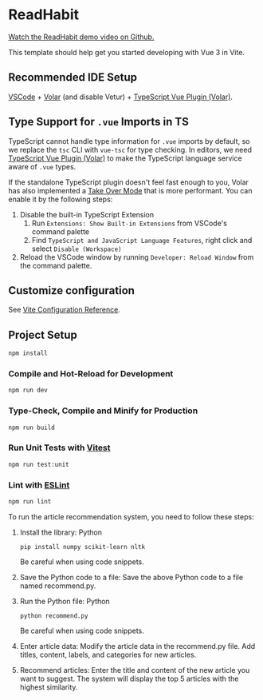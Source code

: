 # ReadHabit

[Watch the ReadHabit demo video on Github.](./demo_without_audio1.mp4)

This template should help get you started developing with Vue 3 in Vite.

## Recommended IDE Setup

[VSCode](https://code.visualstudio.com/) + [Volar](https://marketplace.visualstudio.com/items?itemName=Vue.volar) (and disable Vetur) + [TypeScript Vue Plugin (Volar)](https://marketplace.visualstudio.com/items?itemName=Vue.vscode-typescript-vue-plugin).

## Type Support for `.vue` Imports in TS

TypeScript cannot handle type information for `.vue` imports by default, so we replace the `tsc` CLI with `vue-tsc` for type checking. In editors, we need [TypeScript Vue Plugin (Volar)](https://marketplace.visualstudio.com/items?itemName=Vue.vscode-typescript-vue-plugin) to make the TypeScript language service aware of `.vue` types.

If the standalone TypeScript plugin doesn't feel fast enough to you, Volar has also implemented a [Take Over Mode](https://github.com/johnsoncodehk/volar/discussions/471#discussioncomment-1361669) that is more performant. You can enable it by the following steps:

1. Disable the built-in TypeScript Extension
   1. Run `Extensions: Show Built-in Extensions` from VSCode's command palette
   2. Find `TypeScript and JavaScript Language Features`, right click and select `Disable (Workspace)`
2. Reload the VSCode window by running `Developer: Reload Window` from the command palette.

## Customize configuration

See [Vite Configuration Reference](https://vitejs.dev/config/).

## Project Setup

```sh
npm install
```

### Compile and Hot-Reload for Development

```sh
npm run dev
```

### Type-Check, Compile and Minify for Production

```sh
npm run build
```

### Run Unit Tests with [Vitest](https://vitest.dev/)

```sh
npm run test:unit
```

### Lint with [ESLint](https://eslint.org/)

```sh
npm run lint
```

To run the article recommendation system, you need to follow these steps:

1. Install the library:
   Python
   ```
   pip install numpy scikit-learn nltk
   ```
   Be careful when using code snippets.

2. Save the Python code to a file:
   Save the above Python code to a file named recommend.py.

3. Run the Python file:
   Python
    ```
   python recommend.py
    ```
   Be careful when using code snippets.

4. Enter article data:
   Modify the article data in the recommend.py file.
   Add titles, content, labels, and categories for new articles.

5. Recommend articles:
   Enter the title and content of the new article you want to suggest.
   The system will display the top 5 articles with the highest similarity.
